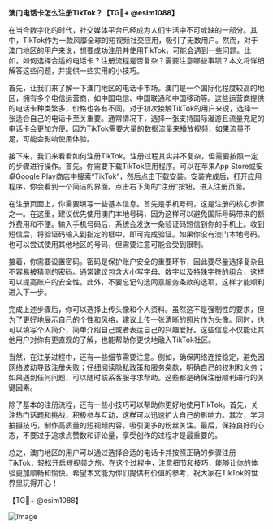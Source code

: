 **澳门电话卡怎么注册TikTok？【TG💪+ @esim1088】**

在当今数字化的时代，社交媒体平台已经成为人们生活中不可或缺的一部分。其中，TikTok作为一款风靡全球的短视频社交应用，吸引了无数用户。然而，对于澳门地区的用户来说，想要成功注册并使用TikTok，可能会遇到一些问题。比如，如何选择合适的电话卡？注册流程是否复杂？需要注意哪些事项？本文将详细解答这些问题，并提供一些实用的小技巧。

首先，让我们来了解一下澳门地区的电话卡市场。澳门是一个国际化程度较高的地区，拥有多个电信运营商，如中国电信、中国联通和中国移动等。这些运营商提供的电话卡种类繁多，价格也各有不同。对于初次接触TikTok的用户来说，选择一张适合自己的电话卡至关重要。通常情况下，选择一张支持国际漫游且流量充足的电话卡会更加方便。因为TikTok需要大量的数据流量来播放视频，如果流量不足，可能会影响使用体验。

接下来，我们来看看如何注册TikTok。注册过程其实并不复杂，但需要按照一定的步骤进行操作。首先，你需要下载TikTok应用程序。可以在苹果App Store或安卓Google Play商店中搜索“TikTok”，然后点击下载安装。安装完成后，打开应用程序，你会看到一个简洁的界面。点击右下角的“注册”按钮，进入注册页面。

在注册页面上，你需要填写一些基本信息。首先是手机号码，这是注册的核心步骤之一。在这里，建议优先使用澳门本地号码，因为这样可以避免国际号码带来的额外费用和不便。输入手机号码后，系统会发送一条验证码短信到你的手机上。收到短信后，将验证码输入到指定的框中，即可完成验证。如果你没有澳门本地号码，也可以尝试使用其他地区的号码，但需要注意可能会受到限制。

接着，你需要设置密码。密码是保护账户安全的重要环节，因此要尽量选择复杂且不容易被猜测的密码。通常建议包含大小写字母、数字以及特殊字符的组合，这样可以提高账户的安全性。此外，不要忘记勾选同意服务条款的选项，这样才能顺利进入下一步。

完成上述步骤后，你可以选择上传头像和个人资料。虽然这不是强制性的要求，但为了更好地展示自己的个性和风格，建议上传一张清晰的照片作为头像。同时，也可以填写个人简介，简单介绍自己或者表达自己的兴趣爱好。这些信息不仅能让其他用户对你有更直观的了解，也能帮助你更快地融入TikTok社区。

当然，在注册过程中，还有一些细节需要注意。例如，确保网络连接稳定，避免因网络波动导致注册失败；仔细阅读隐私政策和服务条款，明确自己的权利和义务；如果遇到任何问题，可以随时联系客服寻求帮助。这些都是确保注册顺利进行的关键因素。

除了基本的注册流程，还有一些小技巧可以帮助你更好地使用TikTok。首先，关注热门话题和挑战，积极参与互动，这样可以迅速扩大自己的影响力。其次，学习拍摄技巧，制作高质量的短视频内容，吸引更多的粉丝关注。最后，保持良好的心态，不要过于追求点赞数和评论量，享受创作的过程才是最重要的。

总之，澳门地区的用户可以通过选择合适的电话卡并按照正确的步骤注册TikTok，轻松开启短视频之旅。在这个过程中，注意细节和技巧，能够让你的体验更加顺畅和愉快。希望本文能为你们提供有价值的参考，祝大家在TikTok的世界里玩得开心！

【TG💪+ @esim1088】 

![Image](https://i.postimg.cc/4NQfJmqS/Snipaste-2025-05-13-00-14-12.png)